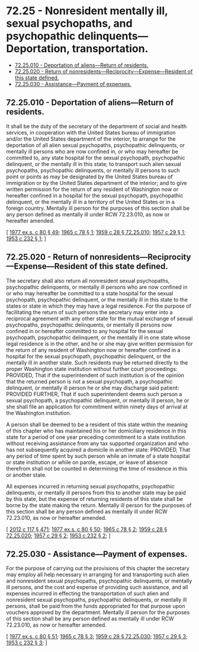 # 72.25 - Nonresident mentally ill, sexual psychopaths, and psychopathic delinquents—Deportation, transportation.
* [72.25.010 - Deportation of aliens—Return of residents.](#7225010---deportation-of-aliensreturn-of-residents)
* [72.25.020 - Return of nonresidents—Reciprocity—Expense—Resident of this state defined.](#7225020---return-of-nonresidentsreciprocityexpenseresident-of-this-state-defined)
* [72.25.030 - Assistance—Payment of expenses.](#7225030---assistancepayment-of-expenses)
## 72.25.010 - Deportation of aliens—Return of residents.
It shall be the duty of the secretary of the department of social and health services, in cooperation with the United States bureau of immigration and/or the United States department of the interior, to arrange for the deportation of all alien sexual psychopaths, psychopathic delinquents, or mentally ill persons who are now confined in, or who may hereafter be committed to, any state hospital for the sexual psychopath, psychopathic delinquent, or the mentally ill in this state; to transport such alien sexual psychopaths, psychopathic delinquents, or mentally ill persons to such point or points as may be designated by the United States bureau of immigration or by the United States department of the interior; and to give written permission for the return of any resident of Washington now or hereafter confined in a hospital for the sexual psychopath, psychopathic delinquent, or the mentally ill in a territory of the United States or in a foreign country. Mentally ill person for the purposes of this section shall be any person defined as mentally ill under RCW 72.23.010, as now or hereafter amended.

\[ [1977 ex.s. c 80 § 49](https://leg.wa.gov/CodeReviser/documents/sessionlaw/1977ex1c80.pdf?cite=1977%20ex.s.%20c%2080%20§%2049); [1965 c 78 § 1](https://leg.wa.gov/CodeReviser/documents/sessionlaw/1965c78.pdf?cite=1965%20c%2078%20§%201); [1959 c 28 § 72.25.010](https://leg.wa.gov/CodeReviser/documents/sessionlaw/1959c28.pdf?cite=1959%20c%2028%20§%2072.25.010); [1957 c 29 § 1](https://leg.wa.gov/CodeReviser/documents/sessionlaw/1957c29.pdf?cite=1957%20c%2029%20§%201); [1953 c 232 § 1](https://leg.wa.gov/CodeReviser/documents/sessionlaw/1953c232.pdf?cite=1953%20c%20232%20§%201); \]

## 72.25.020 - Return of nonresidents—Reciprocity—Expense—Resident of this state defined.
The secretary shall also return all nonresident sexual psychopaths, psychopathic delinquents, or mentally ill persons who are now confined in or who may hereafter be committed to a state hospital for the sexual psychopath, psychopathic delinquent, or the mentally ill in this state to the states or state in which they may have a legal residence. For the purpose of facilitating the return of such persons the secretary may enter into a reciprocal agreement with any other state for the mutual exchange of sexual psychopaths, psychopathic delinquents, or mentally ill persons now confined in or hereafter committed to any hospital for the sexual psychopath, psychopathic delinquent, or the mentally ill in one state whose legal residence is in the other, and he or she may give written permission for the return of any resident of Washington now or hereafter confined in a hospital for the sexual psychopath, psychopathic delinquent, or the mentally ill in another state. Such residents may be returned directly to the proper Washington state institution without further court proceedings: PROVIDED, That if the superintendent of such institution is of the opinion that the returned person is not a sexual psychopath, a psychopathic delinquent, or mentally ill person he or she may discharge said patient: PROVIDED FURTHER, That if such superintendent deems such person a sexual psychopath, a psychopathic delinquent, or mentally ill person, he or she shall file an application for commitment within ninety days of arrival at the Washington institution.

A person shall be deemed to be a resident of this state within the meaning of this chapter who has maintained his or her domiciliary residence in this state for a period of one year preceding commitment to a state institution without receiving assistance from any tax supported organization and who has not subsequently acquired a domicile in another state: PROVIDED, That any period of time spent by such person while an inmate of a state hospital or state institution or while on parole, escape, or leave of absence therefrom shall not be counted in determining the time of residence in this or another state.

All expenses incurred in returning sexual psychopaths, psychopathic delinquents, or mentally ill persons from this to another state may be paid by this state, but the expense of returning residents of this state shall be borne by the state making the return. Mentally ill person for the purposes of this section shall be any person defined as mentally ill under RCW 72.23.010, as now or hereafter amended.

\[ [2012 c 117 § 471](https://lawfilesext.leg.wa.gov/biennium/2011-12/Pdf/Bills/Session%20Laws/Senate/6095.SL.pdf?cite=2012%20c%20117%20§%20471); [1977 ex.s. c 80 § 50](https://leg.wa.gov/CodeReviser/documents/sessionlaw/1977ex1c80.pdf?cite=1977%20ex.s.%20c%2080%20§%2050); [1965 c 78 § 2](https://leg.wa.gov/CodeReviser/documents/sessionlaw/1965c78.pdf?cite=1965%20c%2078%20§%202); [1959 c 28 § 72.25.020](https://leg.wa.gov/CodeReviser/documents/sessionlaw/1959c28.pdf?cite=1959%20c%2028%20§%2072.25.020); [1957 c 29 § 2](https://leg.wa.gov/CodeReviser/documents/sessionlaw/1957c29.pdf?cite=1957%20c%2029%20§%202); [1953 c 232 § 2](https://leg.wa.gov/CodeReviser/documents/sessionlaw/1953c232.pdf?cite=1953%20c%20232%20§%202); \]

## 72.25.030 - Assistance—Payment of expenses.
For the purpose of carrying out the provisions of this chapter the secretary may employ all help necessary in arranging for and transporting such alien and nonresident sexual psychopaths, psychopathic delinquents, or mentally ill persons, and the cost and expense of providing such assistance, and all expenses incurred in effecting the transportation of such alien and nonresident sexual psychopaths, psychopathic delinquents, or mentally ill persons, shall be paid from the funds appropriated for that purpose upon vouchers approved by the department. Mentally ill person for the purposes of this section shall be any person defined as mentally ill under RCW 72.23.010, as now or hereafter amended.

\[ [1977 ex.s. c 80 § 51](https://leg.wa.gov/CodeReviser/documents/sessionlaw/1977ex1c80.pdf?cite=1977%20ex.s.%20c%2080%20§%2051); [1965 c 78 § 3](https://leg.wa.gov/CodeReviser/documents/sessionlaw/1965c78.pdf?cite=1965%20c%2078%20§%203); [1959 c 28 § 72.25.030](https://leg.wa.gov/CodeReviser/documents/sessionlaw/1959c28.pdf?cite=1959%20c%2028%20§%2072.25.030); [1957 c 29 § 3](https://leg.wa.gov/CodeReviser/documents/sessionlaw/1957c29.pdf?cite=1957%20c%2029%20§%203); [1953 c 232 § 3](https://leg.wa.gov/CodeReviser/documents/sessionlaw/1953c232.pdf?cite=1953%20c%20232%20§%203); \]

